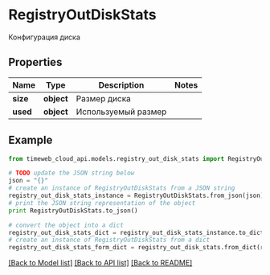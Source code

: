 # RegistryOutDiskStats

Конфигурация диска

## Properties
Name | Type | Description | Notes
------------ | ------------- | ------------- | -------------
**size** | **object** | Размер диска | 
**used** | **object** | Используемый размер | 

## Example

```python
from timeweb_cloud_api.models.registry_out_disk_stats import RegistryOutDiskStats

# TODO update the JSON string below
json = "{}"
# create an instance of RegistryOutDiskStats from a JSON string
registry_out_disk_stats_instance = RegistryOutDiskStats.from_json(json)
# print the JSON string representation of the object
print RegistryOutDiskStats.to_json()

# convert the object into a dict
registry_out_disk_stats_dict = registry_out_disk_stats_instance.to_dict()
# create an instance of RegistryOutDiskStats from a dict
registry_out_disk_stats_form_dict = registry_out_disk_stats.from_dict(registry_out_disk_stats_dict)
```
[[Back to Model list]](../README.md#documentation-for-models) [[Back to API list]](../README.md#documentation-for-api-endpoints) [[Back to README]](../README.md)



